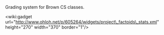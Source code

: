Grading system for Brown CS classes.

&lt;wiki:gadget url="http://www.ohloh.net/p/605264/widgets/project\_factoids\_stats.xml" height="270" width="370" border="1"/&gt;